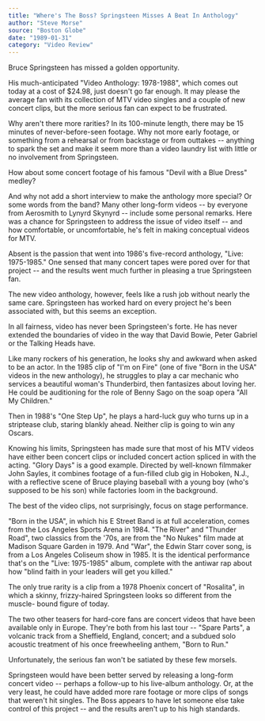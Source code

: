 ```yaml
---
title: "Where's The Boss? Springsteen Misses A Beat In Anthology"
author: "Steve Morse"
source: "Boston Globe"
date: "1989-01-31"
category: "Video Review"
---
```


Bruce Springsteen has missed a golden opportunity.

His much-anticipated "Video Anthology: 1978-1988", which comes out today at a cost of $24.98, just doesn't go far enough. It may please the average fan with its collection of MTV video singles and a couple of new concert clips, but the more serious fan can expect to be frustrated.

Why aren't there more rarities? In its 100-minute length, there may be 15 minutes of never-before-seen footage. Why not more early footage, or something from a rehearsal or from backstage or from outtakes -- anything to spark the set and make it seem more than a video laundry list with little or no involvement from Springsteen.

How about some concert footage of his famous "Devil with a Blue Dress" medley?

And why not add a short interview to make the anthology more special? Or some words from the band? Many other long-form videos -- by everyone from Aerosmith to Lynyrd Skynyrd -- include some personal remarks. Here was a chance for Springsteen to address the issue of video itself -- and how comfortable, or uncomfortable, he's felt in making conceptual videos for MTV.

Absent is the passion that went into 1986's five-record anthology, "Live: 1975-1985." One sensed that many concert tapes were pored over for that project -- and the results went much further in pleasing a true Springsteen fan.

The new video anthology, however, feels like a rush job without nearly the same care. Springsteen has worked hard on every project he's been associated with, but this seems an exception.

In all fairness, video has never been Springsteen's forte. He has never extended the boundaries of video in the way that David Bowie, Peter Gabriel or the Talking Heads have.

Like many rockers of his generation, he looks shy and awkward when asked to be an actor. In the 1985 clip of "I'm on Fire" (one of five "Born in the USA" videos in the new anthology), he struggles to play a car mechanic who services a beautiful woman's Thunderbird, then fantasizes about loving her. He could be auditioning for the role of Benny Sago on the soap opera "All My Children."

Then in 1988's "One Step Up", he plays a hard-luck guy who turns up in a striptease club, staring blankly ahead. Neither clip is going to win any Oscars.

Knowing his limits, Springsteen has made sure that most of his MTV videos have either been concert clips or included concert action spliced in with the acting. "Glory Days" is a good example. Directed by well-known filmmaker John Sayles, it combines footage of a fun-filled club gig in Hoboken, N.J., with a reflective scene of Bruce playing baseball with a young boy (who's supposed to be his son) while factories loom in the background.

The best of the video clips, not surprisingly, focus on stage performance.

"Born in the USA", in which his E Street Band is at full acceleration, comes from the Los Angeles Sports Arena in 1984. "The River" and "Thunder Road", two classics from the '70s, are from the "No Nukes" film made at Madison Square Garden in 1979. And "War", the Edwin Starr cover song, is from a Los Angeles Coliseum show in 1985. It is the identical performance that's on the "Live: 1975-1985" album, complete with the antiwar rap about how "blind faith in your leaders will get you killed."

The only true rarity is a clip from a 1978 Phoenix concert of "Rosalita", in which a skinny, frizzy-haired Springsteen looks so different from the muscle- bound figure of today.

The two other teasers for hard-core fans are concert videos that have been available only in Europe. They're both from his last tour -- "Spare Parts", a volcanic track from a Sheffield, England, concert; and a subdued solo acoustic treatment of his once freewheeling anthem, "Born to Run."

Unfortunately, the serious fan won't be satiated by these few morsels.

Springsteen would have been better served by releasing a long-form concert video -- perhaps a follow-up to his live-album anthology. Or, at the very least, he could have added more rare footage or more clips of songs that weren't hit singles. The Boss appears to have let someone else take control of this project -- and the results aren't up to his high standards.